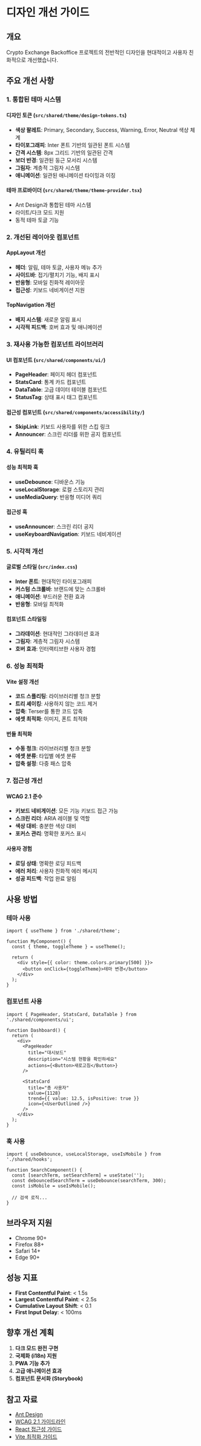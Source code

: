 # 디자인 개선 가이드

## 개요

Crypto Exchange Backoffice 프로젝트의 전반적인 디자인을 현대적이고 사용자 친화적으로 개선했습니다.

## 주요 개선 사항

### 1. 통합된 테마 시스템

#### 디자인 토큰 (`src/shared/theme/design-tokens.ts`)
- **색상 팔레트**: Primary, Secondary, Success, Warning, Error, Neutral 색상 체계
- **타이포그래피**: Inter 폰트 기반의 일관된 폰트 시스템
- **간격 시스템**: 8px 그리드 기반의 일관된 간격
- **보더 반경**: 일관된 둥근 모서리 시스템
- **그림자**: 계층적 그림자 시스템
- **애니메이션**: 일관된 애니메이션 타이밍과 이징

#### 테마 프로바이더 (`src/shared/theme/theme-provider.tsx`)
- Ant Design과 통합된 테마 시스템
- 라이트/다크 모드 지원
- 동적 테마 토글 기능

### 2. 개선된 레이아웃 컴포넌트

#### AppLayout 개선
- **헤더**: 알림, 테마 토글, 사용자 메뉴 추가
- **사이드바**: 접기/펼치기 기능, 배지 표시
- **반응형**: 모바일 친화적 레이아웃
- **접근성**: 키보드 네비게이션 지원

#### TopNavigation 개선
- **배지 시스템**: 새로운 알림 표시
- **시각적 피드백**: 호버 효과 및 애니메이션

### 3. 재사용 가능한 컴포넌트 라이브러리

#### UI 컴포넌트 (`src/shared/components/ui/`)
- **PageHeader**: 페이지 헤더 컴포넌트
- **StatsCard**: 통계 카드 컴포넌트
- **DataTable**: 고급 데이터 테이블 컴포넌트
- **StatusTag**: 상태 표시 태그 컴포넌트

#### 접근성 컴포넌트 (`src/shared/components/accessibility/`)
- **SkipLink**: 키보드 사용자를 위한 스킵 링크
- **Announcer**: 스크린 리더를 위한 공지 컴포넌트

### 4. 유틸리티 훅

#### 성능 최적화 훅
- **useDebounce**: 디바운스 기능
- **useLocalStorage**: 로컬 스토리지 관리
- **useMediaQuery**: 반응형 미디어 쿼리

#### 접근성 훅
- **useAnnouncer**: 스크린 리더 공지
- **useKeyboardNavigation**: 키보드 네비게이션

### 5. 시각적 개선

#### 글로벌 스타일 (`src/index.css`)
- **Inter 폰트**: 현대적인 타이포그래피
- **커스텀 스크롤바**: 브랜드에 맞는 스크롤바
- **애니메이션**: 부드러운 전환 효과
- **반응형**: 모바일 최적화

#### 컴포넌트 스타일링
- **그라데이션**: 현대적인 그라데이션 효과
- **그림자**: 계층적 그림자 시스템
- **호버 효과**: 인터랙티브한 사용자 경험

### 6. 성능 최적화

#### Vite 설정 개선
- **코드 스플리팅**: 라이브러리별 청크 분할
- **트리 셰이킹**: 사용하지 않는 코드 제거
- **압축**: Terser를 통한 코드 압축
- **에셋 최적화**: 이미지, 폰트 최적화

#### 번들 최적화
- **수동 청크**: 라이브러리별 청크 분할
- **에셋 분류**: 타입별 에셋 분류
- **압축 설정**: 다중 패스 압축

### 7. 접근성 개선

#### WCAG 2.1 준수
- **키보드 네비게이션**: 모든 기능 키보드 접근 가능
- **스크린 리더**: ARIA 레이블 및 역할
- **색상 대비**: 충분한 색상 대비
- **포커스 관리**: 명확한 포커스 표시

#### 사용자 경험
- **로딩 상태**: 명확한 로딩 피드백
- **에러 처리**: 사용자 친화적 에러 메시지
- **성공 피드백**: 작업 완료 알림

## 사용 방법

### 테마 사용

```tsx
import { useTheme } from './shared/theme';

function MyComponent() {
  const { theme, toggleTheme } = useTheme();
  
  return (
    <div style={{ color: theme.colors.primary[500] }}>
      <button onClick={toggleTheme}>테마 변경</button>
    </div>
  );
}
```

### 컴포넌트 사용

```tsx
import { PageHeader, StatsCard, DataTable } from './shared/components/ui';

function Dashboard() {
  return (
    <div>
      <PageHeader
        title="대시보드"
        description="시스템 현황을 확인하세요"
        actions={<Button>새로고침</Button>}
      />
      
      <StatsCard
        title="총 사용자"
        value={1128}
        trend={{ value: 12.5, isPositive: true }}
        icon={<UserOutlined />}
      />
    </div>
  );
}
```

### 훅 사용

```tsx
import { useDebounce, useLocalStorage, useIsMobile } from './shared/hooks';

function SearchComponent() {
  const [searchTerm, setSearchTerm] = useState('');
  const debouncedSearchTerm = useDebounce(searchTerm, 300);
  const isMobile = useIsMobile();
  
  // 검색 로직...
}
```

## 브라우저 지원

- Chrome 90+
- Firefox 88+
- Safari 14+
- Edge 90+

## 성능 지표

- **First Contentful Paint**: < 1.5s
- **Largest Contentful Paint**: < 2.5s
- **Cumulative Layout Shift**: < 0.1
- **First Input Delay**: < 100ms

## 향후 개선 계획

1. **다크 모드 완전 구현**
2. **국제화 (i18n) 지원**
3. **PWA 기능 추가**
4. **고급 애니메이션 효과**
5. **컴포넌트 문서화 (Storybook)**

## 참고 자료

- [Ant Design](https://ant.design/)
- [WCAG 2.1 가이드라인](https://www.w3.org/WAI/WCAG21/quickref/)
- [React 접근성 가이드](https://reactjs.org/docs/accessibility.html)
- [Vite 최적화 가이드](https://vitejs.dev/guide/build.html)
